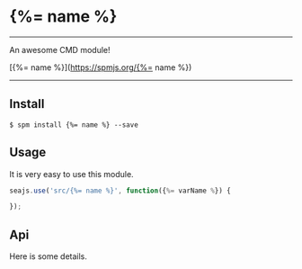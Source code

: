 # {%= name %}

---

An awesome CMD module!

[{%= name %}](https://spmjs.org/{%= name %})

---

## Install

```
$ spm install {%= name %} --save
```

## Usage

It is very easy to use this module.

```javascript
seajs.use('src/{%= name %}', function({%= varName %}) {

});
```

## Api

Here is some details.
